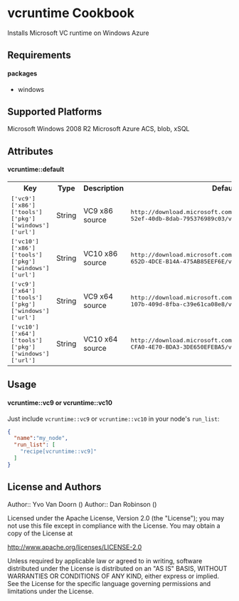 vcruntime Cookbook
====================

Installs Microsoft VC runtime on Windows Azure

Requirements
------------
#### packages
- windows

Supported Platforms
-------------------
Microsoft Windows 2008 R2
Microsoft Azure ACS, blob, xSQL

Attributes
----------

#### vcruntime::default
<table>
  <tr>
    <th>Key</th>
    <th>Type</th>
    <th>Description</th>
    <th>Default</th>
  </tr>
  <tr>
    <td><tt>['vc9']['x86']['tools']['pkg']['windows']['url']</tt></td>
    <td>String</td>
    <td>VC9 x86 source</td>
    <td><tt>http://download.microsoft.com/download/d/d/9/dd9a82d0-52ef-40db-8dab-795376989c03/vcredist_x86.exe</tt></td>
  </tr>
  <tr>
    <td><tt>['vc10']['x86']['tools']['pkg']['windows']['url']</tt></td>
    <td>String</td>
    <td>VC10 x86 source</td>
    <td><tt>http://download.microsoft.com/download/5/B/C/5BC5DBB3-652D-4DCE-B14A-475AB85EEF6E/vcredist_x86.exe</tt></td>
  </tr>
  <tr>
    <td><tt>['vc9']['x64']['tools']['pkg']['windows']['url']</tt></td>
    <td>String</td>
    <td>VC9 x64 source</td>
    <td><tt>http://download.microsoft.com/download/2/d/6/2d61c766-107b-409d-8fba-c39e61ca08e8/vcredist_x64.exe</tt></td>
  </tr>
  <tr>
    <td><tt>['vc10']['x64']['tools']['pkg']['windows']['url']</tt></td>
    <td>String</td>
    <td>VC10 x64 source</td>
    <td><tt>http://download.microsoft.com/download/3/2/2/3224B87F-CFA0-4E70-BDA3-3DE650EFEBA5/vcredist_x64.exe</tt></td>
  </tr>
</table>

Usage
-----
#### vcruntime::vc9 or vcruntime::vc10

Just include `vcruntime::vc9` or `vcruntime::vc10` in your node's `run_list`:

```json
{
  "name":"my_node",
  "run_list": [
    "recipe[vcruntime::vc9]"
  ]
}
```

License and Authors
-------------------
Author:: Yvo Van Doorn () Author:: Dan Robinson ()

Licensed under the Apache License, Version 2.0 (the "License"); you may not use this file except in compliance with the License. You may obtain a copy of the License at

http://www.apache.org/licenses/LICENSE-2.0

Unless required by applicable law or agreed to in writing, software distributed under the License is distributed on an "AS IS" BASIS, WITHOUT WARRANTIES OR CONDITIONS OF ANY KIND, either express or implied. See the License for the specific language governing permissions and limitations under the License.
